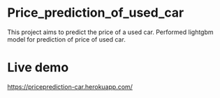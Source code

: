 # Price_prediction_of_used_car
This project aims to predict the price of a used car. Performed lightgbm model for prediction of price of used car.

# Live demo
https://priceprediction-car.herokuapp.com/

